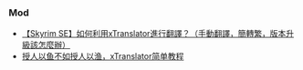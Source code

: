 ### Mod

- [【Skyrim SE】如何利用xTranslator進行翻譯？（手動翻譯，簡轉繁，版本升級該怎麼辦）](https://nokgaming.blogspot.com/2018/12/skyrim-se-xtranslator.html)
- [授人以鱼不如授人以渔，xTranslator简单教程](https://www.bilibili.com/read/cv7148056?from=search)